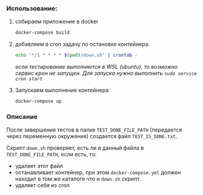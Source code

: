 ### Использование:

1. собираем приложение в docker
  
    ```bash
    docker-compose build
    ```

2. добавляем в cron задачу по остановке контейнера.

    ```bash
    echo "*/1 * * * * $(pwd)/down.sh" | crontab -
    ```

    _если тестирование выполняется в WSL (ubuntu), то возможно сервис крон не запущен. Для запуска нужно выполнить `sudo service cron start`_

3. Запускаем выполнение контейнера

    ```bash
    docker-compose up
    ```

### Описание

После завершения тестов в папке `TEST_DONE_FILE_PATH` (передается через переменную окружения) создается файл `TEST_IS_DONE.txt`.

Скрипт `down.sh` проверяет, есть ли в данный файла в `TEST_DONE_FILE_PATH`, если есть, то:

- удаляет этот файл
- останавливает контейнер, при этом `docker-compose.yml` должен находит в том же каталоге что и `down.sh` скрипт.
- удаляет себя из cron